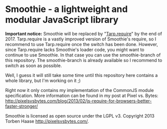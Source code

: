 Smoothie - a lightweight and modular JavaScript library
=======================================================

**Important notice:** Smoothie will be replaced by "[Tarp.require](https://github.com/letorbi/smoothie/tree/tarp)"
by the end of 2017. Tarp.require is a vastly improved version of Smoothie's require,
so I recommend to use Tarp.require once the switch has been done. However, since
Tarp.require lacks Smoothie's loader code, you might want to continue to use Smoothie.
In that case you can use the smoothie-branch of this repository. The smoothie-branch
is already available so I recommend to switch as soon as possible.

Well, I guess it will still take some time until this repository here contains
a whole library, but I'm working on it ;)

Right now it only contains my implementation of the CommonJS module
specification. More information can be found in my post at Pixel vs. Bytes:
http://pixelsvsbytes.com/blog/2013/02/js-require-for-browsers-better-faster-stronger/

Smoothie is licensed as open source under the LGPL v3.
Copyright 2013 Torben Haase <http://pixelsvsbytes.com/>.
